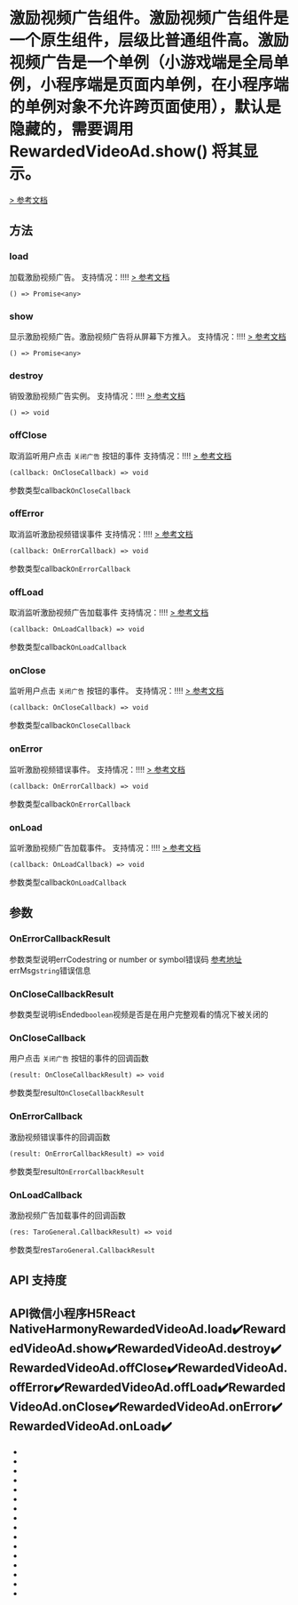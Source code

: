 # 激励视频广告组件。激励视频广告组件是一个原生组件，层级比普通组件高。激励视频广告是一个单例（小游戏端是全局单例，小程序端是页面内单例，在小程序端的单例对象不允许跨页面使用），默认是隐藏的，需要调用 RewardedVideoAd.show() 将其显示。
[> 参考文档
](https://developers.weixin.qq.com/miniprogram/dev/api/ad/RewardedVideoAd.html)
## 方法[​](RewardedVideoAd.html#方法)
### load[​](RewardedVideoAd.html#load)
加载激励视频广告。
支持情况：!!!!
[> 参考文档
](https://developers.weixin.qq.com/miniprogram/dev/api/ad/RewardedVideoAd.load.html)
```tsx
() => Promise<any>
```

### show[​](RewardedVideoAd.html#show)
显示激励视频广告。激励视频广告将从屏幕下方推入。
支持情况：!!!!
[> 参考文档
](https://developers.weixin.qq.com/miniprogram/dev/api/ad/RewardedVideoAd.show.html)
```tsx
() => Promise<any>
```

### destroy[​](RewardedVideoAd.html#destroy)
销毁激励视频广告实例。
支持情况：!!!!
[> 参考文档
](https://developers.weixin.qq.com/miniprogram/dev/api/ad/RewardedVideoAd.destroy.html)
```tsx
() => void
```

### offClose[​](RewardedVideoAd.html#offclose)
取消监听用户点击 `关闭广告` 按钮的事件
支持情况：!!!!
[> 参考文档
](https://developers.weixin.qq.com/miniprogram/dev/api/ad/RewardedVideoAd.offClose.html)
```tsx
(callback: OnCloseCallback) => void
```
参数类型callback`OnCloseCallback`
### offError[​](RewardedVideoAd.html#offerror)
取消监听激励视频错误事件
支持情况：!!!!
[> 参考文档
](https://developers.weixin.qq.com/miniprogram/dev/api/ad/RewardedVideoAd.offError.html)
```tsx
(callback: OnErrorCallback) => void
```
参数类型callback`OnErrorCallback`
### offLoad[​](RewardedVideoAd.html#offload)
取消监听激励视频广告加载事件
支持情况：!!!!
[> 参考文档
](https://developers.weixin.qq.com/miniprogram/dev/api/ad/RewardedVideoAd.offLoad.html)
```tsx
(callback: OnLoadCallback) => void
```
参数类型callback`OnLoadCallback`
### onClose[​](RewardedVideoAd.html#onclose)
监听用户点击 `关闭广告` 按钮的事件。
支持情况：!!!!
[> 参考文档
](https://developers.weixin.qq.com/miniprogram/dev/api/ad/RewardedVideoAd.onClose.html)
```tsx
(callback: OnCloseCallback) => void
```
参数类型callback`OnCloseCallback`
### onError[​](RewardedVideoAd.html#onerror)
监听激励视频错误事件。
支持情况：!!!!
[> 参考文档
](https://developers.weixin.qq.com/miniprogram/dev/api/ad/RewardedVideoAd.onError.html)
```tsx
(callback: OnErrorCallback) => void
```
参数类型callback`OnErrorCallback`
### onLoad[​](RewardedVideoAd.html#onload)
监听激励视频广告加载事件。
支持情况：!!!!
[> 参考文档
](https://developers.weixin.qq.com/miniprogram/dev/api/ad/RewardedVideoAd.onLoad.html)
```tsx
(callback: OnLoadCallback) => void
```
参数类型callback`OnLoadCallback`
## 参数[​](RewardedVideoAd.html#参数)
### OnErrorCallbackResult[​](RewardedVideoAd.html#onerrorcallbackresult)
参数类型说明errCodestring or number or symbol错误码
[参考地址](../General.html#aderrcode)errMsg`string`错误信息
### OnCloseCallbackResult[​](RewardedVideoAd.html#onclosecallbackresult)
参数类型说明isEnded`boolean`视频是否是在用户完整观看的情况下被关闭的
### OnCloseCallback[​](RewardedVideoAd.html#onclosecallback)
用户点击 `关闭广告` 按钮的事件的回调函数
```tsx
(result: OnCloseCallbackResult) => void
```
参数类型result`OnCloseCallbackResult`
### OnErrorCallback[​](RewardedVideoAd.html#onerrorcallback)
激励视频错误事件的回调函数
```tsx
(result: OnErrorCallbackResult) => void
```
参数类型result`OnErrorCallbackResult`
### OnLoadCallback[​](RewardedVideoAd.html#onloadcallback)
激励视频广告加载事件的回调函数
```tsx
(res: TaroGeneral.CallbackResult) => void
```
参数类型res`TaroGeneral.CallbackResult`
## API 支持度[​](RewardedVideoAd.html#api-支持度)
API微信小程序H5React NativeHarmonyRewardedVideoAd.load✔️RewardedVideoAd.show✔️RewardedVideoAd.destroy✔️RewardedVideoAd.offClose✔️RewardedVideoAd.offError✔️RewardedVideoAd.offLoad✔️RewardedVideoAd.onClose✔️RewardedVideoAd.onError✔️RewardedVideoAd.onLoad✔️
- 

- 
- 
- 
- 
- 
- 
- 
- 
- 

- 

- 
- 
- 
- 
- 

-
